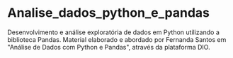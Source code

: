 # Analise_dados_python_e_pandas

Desenvolvimento e análise exploratória de dados em Python utilizando a biblioteca Pandas.
Material elaborado e abordado por Fernanda Santos em  "Análise de Dados com Python e Pandas", através da plataforma DIO. 
